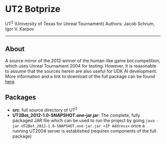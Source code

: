 # UT2 Botprize

UT<sup>2</sup> (University of Texas for Unreal Tournament)
Authors: Jacob Schrum, Igor V. Karpov

---

## About

A source mirror of the 2012 winner of the human-like game bot competition, which uses Unreal Tournament 2004 for testing. However, it is reasonable to assume that the sources herein are also useful for UDK AI development. More information and a link to download of the full package can be found [here](http://nn.cs.utexas.edu/?ut2).

## Packages

- __src__: full source directory of UT<sup>2</sup>
- __UT2Bot_2012-1.0-SNAPSHOT.one-jar.jar__: The complete, fully packaged JAR file which can be used to run the project by going `java -jar UT2Bot_2012-1.0-SNAPSHOT.one-jar.jar <IP Address>` once a running UT2004 server is established (requires components of the full package)
